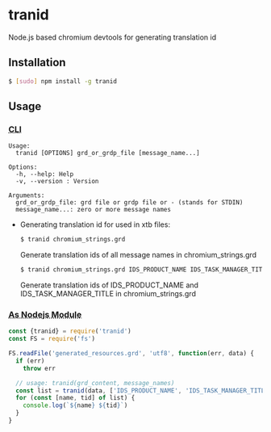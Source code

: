 # tranid
Node.js based chromium devtools for generating translation id

## Installation

```sh
$ [sudo] npm install -g tranid
```

## Usage

### <abbr title="Command Line Interface">CLI</abbr>

```
Usage:
  tranid [OPTIONS] grd_or_grdp_file [message_name...]

Options:
  -h, --help: Help
  -v, --version : Version

Arguments:
  grd_or_grdp_file: grd file or grdp file or - (stands for STDIN)
  message_name...: zero or more message names
```

* Generating translation id for used in xtb files:

  ```sh
  $ tranid chromium_strings.grd
  ```

  Generate translation ids of all message names in chromium_strings.grd

  ```sh
  $ tranid chromium_strings.grd IDS_PRODUCT_NAME IDS_TASK_MANAGER_TITLE
  ```

  Generate translation ids of IDS_PRODUCT_NAME and IDS_TASK_MANAGER_TITLE in chromium_strings.grd


### <abbr title="As Nodejs Module Interface">As Nodejs Module</abbr>

```js
const {tranid} = require('tranid')
const FS = require('fs')

FS.readFile('generated_resources.grd', 'utf8', function(err, data) {
  if (err)
    throw err

  // usage: tranid(grd_content, message_names)
  const list = tranid(data, ['IDS_PRODUCT_NAME', 'IDS_TASK_MANAGER_TITLE'])
  for (const [name, tid] of list) {
    console.log(`${name} ${tid}`)
  }
}
```
